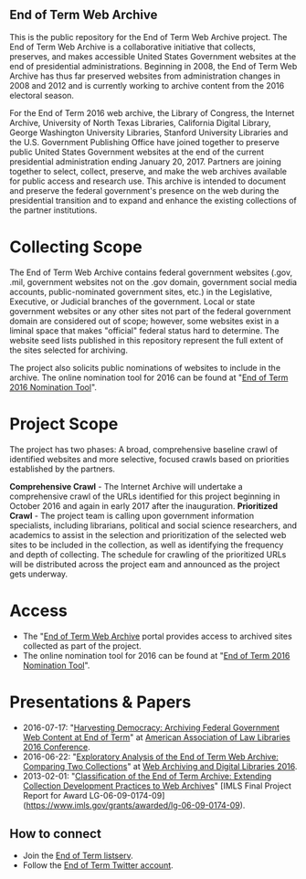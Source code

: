 ## End of Term Web Archive

This is the public repository for the End of Term Web Archive project. The End of Term Web Archive is a collaborative initiative that collects, preserves, and makes accessible United States Government websites at the end of presidential administrations. Beginning in 2008, the End of Term Web Archive has thus far preserved websites from administration changes in 2008 and 2012 and is currently working to archive content from the 2016 electoral season. 

For the End of Term 2016 web archive, the Library of Congress, the Internet Archive, University of North Texas Libraries, California Digital Library, George Washington University Libraries, Stanford University Libraries and the U.S. Government Publishing Office have joined together to preserve public United States Government websites at the end of the current presidential administration ending January 20, 2017. Partners are joining together to select, collect, preserve, and make the web archives available for public access and research use. This archive is intended to document and preserve the federal government's presence on the web during the presidential transition and to expand and enhance the existing collections of the partner institutions.

# Collecting Scope
The End of Term Web Archive contains federal government websites (.gov, .mil, government websites not on the .gov domain, government social media accounts, public-nominated government sites, etc.) in the Legislative, Executive, or Judicial branches of the government. Local or state government websites or any other sites not part of the federal government domain are considered out of scope; however, some websites exist in a liminal space that makes "official" federal status hard to determine. The website seed lists published in this repository represent the full extent of the sites selected for archiving.

The project also solicits public nominations of websites to include in the archive. The online nomination tool for 2016 can be found at "[End of Term 2016 Nomination Tool](http://digital2.library.unt.edu/nomination/eth2016_bulk/)". 

# Project Scope
The project has two phases: A broad, comprehensive baseline crawl of identified websites and more selective, focused crawls based on priorities established by the partners.

**Comprehensive Crawl** - The Internet Archive will undertake a comprehensive crawl of the URLs identified for this project beginning in October 2016 and again in early 2017 after the inauguration.
**Prioritized Crawl** - The project team is calling upon government information specialists, including librarians, political and social science researchers, and academics to assist in the selection and prioritization of the selected web sites to be included in the collection, as well as identifying the frequency and depth of collecting. The schedule for crawling of the prioritized URLs will be distributed across the project eam and announced as the project gets underway.

# Access
* The "[End of Term Web Archive](http://eotarchive.cdlib.org/index.html) portal provides access to archived sites collected as part of the project.
* The online nomination tool for 2016 can be found at "[End of Term 2016 Nomination Tool](http://digital2.library.unt.edu/nomination/eth2016_bulk/)".

# Presentations & Papers
* 2016-07-17: "[Harvesting Democracy: Archiving Federal Government Web Content at End of Term](https://docs.google.com/presentation/d/17-VoM_8ykrWdX-ys-L66xedPwTcQBVsdcW-kQdfVoDc/edit#slide=id.g153e4cbb38_0_0)" at [American Association of Law Libraries 2016 Conference](https://web.archive.org/web/20160920095335/http://www.aallnet.org/mm/Education/aall2go/amrecordings/aall2016/aall16a7.html).
* 2016-06-22: "[Exploratory Analysis of the End of Term Web Archive: Comparing Two Collections](http://digital.library.unt.edu/ark:/67531/metadc854115/m2/1/high_res_d/wadl_2016_eot.pdf)" at [Web Archiving and Digital Libraries 2016](https://web.archive.org/web/20160920093038/http://fox.cs.vt.edu/wadl2016.html).
* 2013-02-01: "[Classification of the End of Term Archive: Extending Collection Development Practices to Web Archives](http://digital.library.unt.edu/ark:/67531/metadc152437/m2/1/high_res_d/LG-06-09-0174-09_UNT_Feb2013_FINAL.pdf)" [IMLS Final Project Report for Award LG-06-09-0174-09] (https://www.imls.gov/grants/awarded/lg-06-09-0174-09).

## How to connect
* Join the [End of Term listserv](mailto:eot2016@archive.org).
* Follow the [End of Term Twitter account](https://twitter.com/eotarchive).
